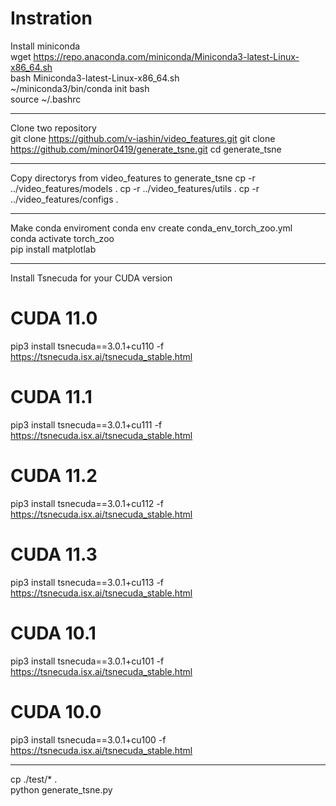 # Instration
Install miniconda  
wget https://repo.anaconda.com/miniconda/Miniconda3-latest-Linux-x86_64.sh  
bash Miniconda3-latest-Linux-x86_64.sh  
~/miniconda3/bin/conda init bash  
source ~/.bashrc  
***  
Clone two repository  
git clone https://github.com/v-iashin/video_features.git
git clone https://github.com/minor0419/generate_tsne.git
cd generate_tsne  
***  
Copy directorys from video_features to generate_tsne
cp -r ../video_features/models .
cp -r ../video_features/utils .
cp -r ../video_features/configs .
***  
Make conda enviroment
conda env create conda_env_torch_zoo.yml  
conda activate torch_zoo  
pip install matplotlab  
***  
Install Tsnecuda for your CUDA version  
# CUDA 11.0  
pip3 install tsnecuda==3.0.1+cu110 -f https://tsnecuda.isx.ai/tsnecuda_stable.html  
# CUDA 11.1  
pip3 install tsnecuda==3.0.1+cu111 -f https://tsnecuda.isx.ai/tsnecuda_stable.html  
# CUDA 11.2  
pip3 install tsnecuda==3.0.1+cu112 -f https://tsnecuda.isx.ai/tsnecuda_stable.html  
# CUDA 11.3  
pip3 install tsnecuda==3.0.1+cu113 -f https://tsnecuda.isx.ai/tsnecuda_stable.html  
# CUDA 10.1  
pip3 install tsnecuda==3.0.1+cu101 -f https://tsnecuda.isx.ai/tsnecuda_stable.html  
# CUDA 10.0  
pip3 install tsnecuda==3.0.1+cu100 -f https://tsnecuda.isx.ai/tsnecuda_stable.html  
***   
cp ./test/* .  
python generate_tsne.py  
